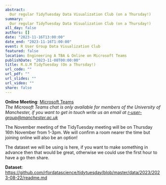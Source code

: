 ```yaml
---
abstract: 
  Our regular TidyTuesday Data Visualization Club (on a Thursday!)
summary: 
  Our regular TidyTuesday Data Visualization Club (on a Thursday!)
all_day: false
authors: []
date: "2023-11-16T13:00:00"
date_end: "2023-11-16T1:00:00"
event: R User Group Data Visualization Club
featured: false
location: Engineering A TBA & Online on Microsoft Teams
publishDate: "2023-11-08T00:00:00"
title: R.U.M TidyTuesday (On a Thursday!)
url_code: ""
url_pdf: ""
url_slides: ""
url_video: ""
share: false
---
```


**Online Meeting**: [Microsoft Teams](https://teams.microsoft.com/l/meetup-join/19%3a7067cf1044b243a4a548d19ef38dd4ca%40thread.tacv2/1698325355330?context=%7b%22Tid%22%3a%22c152cb07-614e-4abb-818a-f035cfa91a77%22%2c%22Oid%22%3a%221cfcabd8-8d24-43df-b813-0e99efdb530e%22%7d)  
*The Microsoft Teams chat is only available for members of the University of Manchester, if you want to get in touch write us an email at r-user-group@manchester.ac.uk*

The November meeting of the TidyTuesday meeting will be on Thursday 16th November from 1-3pm. We will confirm a room nearer the time but joining online will also be an option!

The dataset we will be using is here, if you want to make something in advance then that would be great, otherwise we could use the first hour to have a go then share. 

**Dataset**: https://github.com/rfordatascience/tidytuesday/blob/master/data/2023/2023-08-22/readme.md